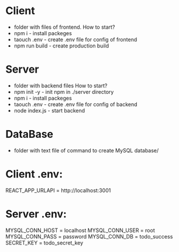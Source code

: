 # Client 
- folder with files of frontend.
How to start?
- npm i - install packeges
- taouch .env - create .env file for config of frontend
- npm run build - create production build


# Server 
- folder with backend files
How to start?
- npm init -y - init npm in ./server directory
- npm i - install packeges
- taouch .env - create .env file for config of backend
- node index.js - start backend

# DataBase 
- folder with text file of command to create MySQL database/

# Client .env:
REACT_APP_URLAPI = http://localhost:3001 

# Server .env:
MYSQL_CONN_HOST = localhost
MYSQL_CONN_USER = root
MYSQL_CONN_PASS = password
MYSQL_CONN_DB = todo_success
SECRET_KEY = todo_secret_key
